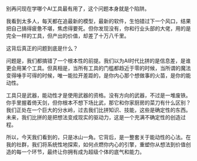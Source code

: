 别再问现在学哪个AI工具最有用了，这个问题本身就是个陷阱。

我看到太多人，每天都在追最新的模型，最新的软件，生怕错过下一个风口，结果把自己搞得疲惫不堪，焦虑得要死。但你发现没有，你和行业头部的大佬，用的是完全一样的工具，但产出的价值，却差了十万八千里。

这背后真正的问题到底是什么？

问题是，我们都搞错了一个根本性的前提。我们以为AI时代比拼的是信息差，是谁更会用某个工具。但真相是，当所有工具的门槛都趋近于零的时候，当所谓的魔法变得唾手可得的时候，唯一能拉开差距的，是你内心那个想做事的火苗，是你的能动性。

工具只是武器，能动性才是使用武器的资格。没有方向的武器，不过是一堆废铁。你手里握着倚天剑，但你根本不想下场比武，那它和你家厨房的菜刀有什么区别？我们正处在一个巨大的分水岭，过去我们比拼知识、技能，这些是确定性的东西。未来，我们比拼的是把想法变成现实的驱动力，这是一个充满不确定性的创造过程。

所以，今天我们看到的，只是冰山一角。它背后，是一整套关于能动性的心法。在我的社群，我们将系统性地探索，如何点燃你内心的引擎，重塑你从想法到价值创造的每一个环节，最终让你拥有成为超级个体的底气和能力。